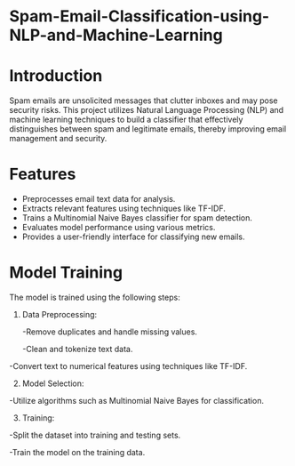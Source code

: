 # Spam-Email-Classification-using-NLP-and-Machine-Learning
# Introduction
Spam emails are unsolicited messages that clutter inboxes and may pose security risks. This project utilizes Natural Language Processing (NLP) and machine learning techniques to build a classifier that effectively distinguishes between spam and legitimate emails, thereby improving email management and security.
# Features
- Preprocesses email text data for analysis.
- Extracts relevant features using techniques like TF-IDF.
- Trains a Multinomial Naive Bayes classifier for spam detection.
- Evaluates model performance using various metrics.
- Provides a user-friendly interface for classifying new emails.
# Model Training
The model is trained using the following steps:

1) Data Preprocessing:

    -Remove duplicates and handle missing values.

      -Clean and tokenize text data.

  -Convert text to numerical features using techniques like TF-IDF.

2) Model Selection:

  -Utilize algorithms such as Multinomial Naive Bayes for classification.

3) Training:

  -Split the dataset into training and testing sets.
    
  -Train the model on the training data.
